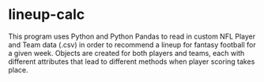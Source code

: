 # lineup-calc
This program uses Python and Python Pandas to read in custom NFL Player and Team data (.csv) in order to recommend a lineup for fantasy football for a given week. Objects are created for both players and teams, each with different attributes that lead to different methods when player scoring takes place. 
